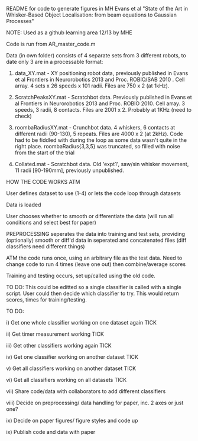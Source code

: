 README for code to generate figures in MH Evans et al "State of the Art in Whisker-Based Object Localisation: from beam equations to Gaussian Processes"

NOTE: Used as a github learning area 12/13 by MHE

Code is run from AR_master_code.m

Data (in own folder) consists of 4 separate sets from 3 different robots, to date only 3 are in a processable format:

1. data_XY.mat - XY positioning robot data, previously published in Evans et al Frontiers in Neurorobotics 2013 and Proc. ROBIO/SAB 2010 . Cell array. 4 sets x 26 speeds x 101 radii. Files are 750 x 2 (at 1kHz).

2. ScratchPeaksXY.mat - Scratchbot data. Previously published in Evans et al Frontiers in Neurorobotics 2013 and Proc. ROBIO 2010.  Cell array. 3 speeds, 3 radii, 8 contacts. Files are 2001 x 2. Probably at 1KHz (need to check)

3. roombaRadiusXY.mat - Crunchbot data.   4 whiskers, 6 contacts at different radii (90-130), 5 repeats. Files are 4000 x 2 (at 2kHz). Code had to be fiddled with during the loop as some data wasn't quite in the right place. roombaRadius{3,3,5} was truncated, so filled with noise from the start of the trial

4. Collated.mat - Scratchbot data. Old 'expt1', saw/sin whisker movement, 11 radii [90-190mm], previously unpublished.


HOW THE CODE WORKS ATM

User defines dataset to use (1-4) or lets the code loop through datasets

Data is loaded

User chooses whether to smooth or differentiate the data (will run all conditions and select best for paper)

PREPROCESSING seperates the data into training and test sets, providing (optionally) smooth or diff'd data in seperated and concatenated files (diff classifiers need different things)

ATM the code runs once, using an arbitrary file as the test data. Need to change code to run 4 times (leave one out) then combine/average scores

Training and testing occurs, set up/called using the old code. 

TO DO: This could be editted so a single classifier is called with a single script. User could then decide which classifier to try. This would return scores, times for training/testing.
    


TO DO: 

i) Get one whole classifier working on one dataset again TICK

ii) Get timer measurement working TICK

iii) Get other classifiers working again TICK

iv) Get one classifier working on another dataset TICK

v) Get all classifiers working on another dataset TICK

vi) Get all classifiers working on all datasets TICK

vii) Share code/data with collaborators to add different classifiers

viii) Decide on preprocessing/ data handling for paper, inc. 2 axes or just one?

ix) Decide on paper figures/ figure styles and code up

ix) Publish code and data with paper
